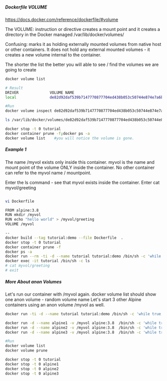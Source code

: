 ##### Dockerfile VOLUME
https://docs.docker.com/reference/dockerfile/#volume

The VOLUME: instruction or directive creates a mount point and it creates a directory in the Docker managed /var/lib/docker/volumes/

Confusing: marks it as holding externally mounted volumes from native host or other containers.
It does not hold any external mounted volumes - it creates a new volume internal to the container.

The shorter the list the better you will able to see / find the volumes we are going to create
``````sh
docker volume list

# Result
DRIVER              VOLUME NAME
local               de82d92daf539b7147770877704ed438b053c50744e874e7a6b86655cd50cf44

#Run
docker volume inspect de82d92daf539b7147770877704ed438b053c50744e874e7a6b86655cd50cf44

ls /var/lib/docker/volumes/de82d92daf539b7147770877704ed438b053c50744e874e7a6b86655cd50cf44/_data/

docker stop -t 0 tutorial
docker container prune -f;docker ps -a
docker volume list    #you will notice the volume is gone.

``````
##### Example 1
The name /myvol exists only inside this container.
myvol is the name and mount point of the volume ONLY inside the container.
No other container can refer to the myvol name / mountpoint.


Enter the ls command - see that myvol exists inside the container.
Enter cat myvol/greeting

``````sh

vi Dockerfile

FROM alpine:3.8
RUN mkdir /myvol
RUN echo "hello world" > /myvol/greeting
VOLUME /myvol

--
docker build --tag tutorial:demo --file Dockerfile  .
docker stop -t 0 tutorial
docker container prune -f
docker ps -a
docker run --rm -ti -d --name tutorial tutorial:demo /bin/sh -c 'while true; do sleep 60; done'
docker exec -it tutorial /bin/sh -c ls
# cat myvol/greeting
# exit
``````
##### More About anon Volumes

Let's run our container with /myvol again.
docker volume list should show one anon volume - random volume name
Let's start 3 other Alpine containers using an anon volume /myvol as well.
``````sh
docker run -ti -d --name tutorial tutorial:demo /bin/sh -c 'while true; do sleep 60; done'

docker run -d --name alpine1 -v /myvol alpine:3.8  /bin/sh -c 'while true; do sleep 60; done'
docker run -d --name alpine2 -v /myvol alpine:3.8  /bin/sh -c 'while true; do sleep 60; done'
docker run -d --name alpine3 -v /myvol alpine:3.8  /bin/sh -c 'while true; do sleep 60; done'

#Run
docker volume list
docker volume prune

docker stop -t 0 tutorial
docker stop -t 0 alpine1
docker stop -t 0 alpine2
docker stop -t 0 alpine3
``````
#####


``````sh


``````
